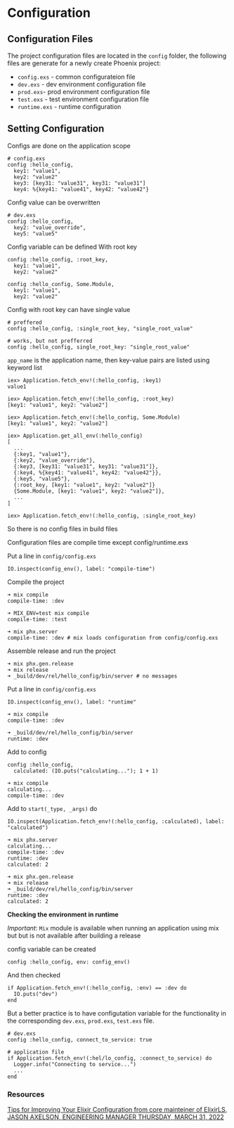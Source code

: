 # Configuration

## Configuration Files

The project configuration files are located in the `config` folder, the following files
are generate for a newly create Phoenix project:

  * `config.exs` - common configurateion file
  * `dev.exs` - dev environment configuration file
  * `prod.exs`- prod environment configuration file
  * `test.exs` - test environment configuration file
  * `runtime.exs` - runtime configuration

## Setting Configuration

Configs are done on the application scope

    # config.exs
    config :hello_config,
      key1: "value1",
      key2: "value2"
      key3: [key31: "value31", key31: "value31"]
      key4: %{key41: "value41", key42: "value42"}

Config value can be overwritten

    # dev.exs
    config :hello_config,
      key2: "value_override",
      key5: "value5"

Config variable can be defined With root key

    config :hello_config, :root_key,
      key1: "value1",
      key2: "value2"

    config :hello_config, Some.Module,
      key1: "value1",
      key2: "value2"

Config with root key can have single value

    # preffered
    config :hello_config, :single_root_key, "single_root_value"

    # works, but not prefferred
    config :hello_config, single_root_key: "single_root_value"

`app_name` is the application name, then key-value pairs are listed using keyword list

    iex> Application.fetch_env!(:hello_config, :key1)
    value1

    iex> Application.fetch_env!(:hello_config, :root_key)
    [key1: "value1", key2: "value2"]

    iex> Application.fetch_env!(:hello_config, Some.Module)
    [key1: "value1", key2: "value2"]

    iex> Application.get_all_env(:hello_config)
    [
      ...
      {:key1, "value1"},
      {:key2, "value_override"},
      {:key3, [key31: "value31", key31: "value31"]},
      {:key4, %{key41: "value41", key42: "value42"}},
      {:key5, "value5"},
      {:root_key, [key1: "value1", key2: "value2"]}
      {Some.Module, [key1: "value1", key2: "value2"]},
      ...
    ]

    iex> Application.fetch_env!(:hello_config, :single_root_key)


So there is no config files in build files

Configuration files are compile time except config/runtime.exs

Put a line in `config/config.exs`

    IO.inspect(config_env(), label: "compile-time")

Compile the project

    ➜ mix compile
    compile-time: :dev

    ➜ MIX_ENV=test mix compile
    compile-time: :test

    ➜ mix phx.server
    compile-time: :dev # mix loads configuration from config/config.exs

Assemble release and run the project

    ➜ mix phx.gen.release
    ➜ mix release
    ➜ _build/dev/rel/hello_config/bin/server # no messages

Put a line in `config/config.exs`

    IO.inspect(config_env(), label: "runtime"

    ➜ mix compile
    compile-time: :dev

    ➜ _build/dev/rel/hello_config/bin/server
    runtime: :dev

Add to config

    config :hello_config,
      calculated: (IO.puts("calculating..."); 1 + 1)

    ➜ mix compile
    calculating...
    compile-time: :dev

Add to `start(_type, _args)` do

    IO.inspect(Application.fetch_env!(:hello_config, :calculated), label: "calculated")

    ➜ mix phx.server
    calculating...
    compile-time: :dev
    runtime: :dev
    calculated: 2

    ➜ mix phx.gen.release
    ➜ mix release
    ➜ _build/dev/rel/hello_config/bin/server
    runtime: :dev
    calculated: 2

**Checking the environment in runtime**

*Important*: `Mix` module is available when running an application using mix but
but is not available after building a release

config variable can be created

    config :hello_config, env: config_env()

And then checked

    if Application.fetch_env!(:hello_config, :env) == :dev do
      IO.puts("dev")
    end

But a better practice is to have configutation variable for the functionality in the corresponding
`dev.exs`, `prod.exs`, `test.exs` file.

    # dev.exs
    config :hello_config, connect_to_service: true

    # application file
    if Application.fetch_env!(:hel/lo_config, :connect_to_service) do
      Logger.info("Connecting to service...")
      ...
    end

### Resources

[Tips for Improving Your Elixir Configuration from core mainteiner of ElixirLS,
JASON AXELSON, ENGINEERING MANAGER THURSDAY, MARCH 31, 2022](https://felt.com/blog/elixir-configuration)


